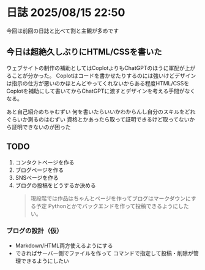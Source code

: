 # 日誌 2025/08/15 22:50

今回は前回の日誌と比べて割と主観が多めです

## 今日は超絶久しぶりにHTML/CSSを書いた

ウェブサイトの制作の補助としてはCoplotよりもChatGPTのほうに軍配が上がることが分かった。
Coplotはコードを書かせたりするのには強いけどデザインは指示の仕方が悪いのかほとんどやってくれないからある程度HTML/CSSをCoplotを補助にして書いてからChatGPTに渡すとデザインを考える手間がなくなる。

あと自己紹介めちゃむずい
何を書いたらいいかわからんし自分のスキルをどれぐらいか測るのはむずい
資格とかあったら取って証明できるけど取ってないから証明できないのが困った

## TODO

1. コンタクトページを作る
2. ブログページを作る
3. SNSページを作る
4. ブログの投稿をどうするか決める
    > 現段階では作品はちゃんとページを作ってブログはマークダウンにする予定   Pythonとかでバックエンドを作って投稿できるようにしたい。

### ブログの設計（仮）

- Markdown/HTML両方使えるようにする
- できればサーバー側でファイルを作って
  コマンドで指定して投稿・削除が管理できるようにしたい
